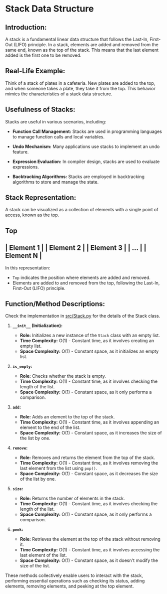 # Stack Data Structure

## Introduction:

A stack is a fundamental linear data structure that follows the Last-In, First-Out (LIFO) principle. In a stack, elements are added and removed from the same end, known as the top of the stack. This means that the last element added is the first one to be removed.

## Real-Life Example:

Think of a stack of plates in a cafeteria. New plates are added to the top, and when someone takes a plate, they take it from the top. This behavior mimics the characteristics of a stack data structure.

## Usefulness of Stacks:

Stacks are useful in various scenarios, including:

- **Function Call Management:** Stacks are used in programming languages to manage function calls and local variables.

- **Undo Mechanism:** Many applications use stacks to implement an undo feature.

- **Expression Evaluation:** In compiler design, stacks are used to evaluate expressions.

- **Backtracking Algorithms:** Stacks are employed in backtracking algorithms to store and manage the state.

## Stack Representation:

A stack can be visualized as a collection of elements with a single point of access, known as the top.


Top
-----------------
| Element 1     |
| Element 2     |
| Element 3     |
| ...           |
| Element N     |
-----------------


In this representation:

- `Top` indicates the position where elements are added and removed.
- Elements are added to and removed from the top, following the Last-In, First-Out (LIFO) principle.

## Function/Method Descriptions:

Check the implementation in [src/Stack.py](../src/Stack.py) for the details of the Stack class.

1. **`__init__` (Initialization):**
   - **Role:** Initializes a new instance of the `Stack` class with an empty list.
   - **Time Complexity:** O(1) - Constant time, as it involves creating an empty list.
   - **Space Complexity:** O(1) - Constant space, as it initializes an empty list.

2. **`is_empty`:**
   - **Role:** Checks whether the stack is empty.
   - **Time Complexity:** O(1) - Constant time, as it involves checking the length of the list.
   - **Space Complexity:** O(1) - Constant space, as it only performs a comparison.

3. **`add`:**
   - **Role:** Adds an element to the top of the stack.
   - **Time Complexity:** O(1) - Constant time, as it involves appending an element to the end of the list.
   - **Space Complexity:** O(1) - Constant space, as it increases the size of the list by one.

4. **`remove`:**
   - **Role:** Removes and returns the element from the top of the stack.
   - **Time Complexity:** O(1) - Constant time, as it involves removing the last element from the list using `pop()`.
   - **Space Complexity:** O(1) - Constant space, as it decreases the size of the list by one.

5. **`size`:**
   - **Role:** Returns the number of elements in the stack.
   - **Time Complexity:** O(1) - Constant time, as it involves checking the length of the list.
   - **Space Complexity:** O(1) - Constant space, as it only performs a comparison.

6. **`peek`:**
   - **Role:** Retrieves the element at the top of the stack without removing it.
   - **Time Complexity:** O(1) - Constant time, as it involves accessing the last element of the list.
   - **Space Complexity:** O(1) - Constant space, as it doesn't modify the size of the list.

These methods collectively enable users to interact with the stack, performing essential operations such as checking its status, adding elements, removing elements, and peeking at the top element.
